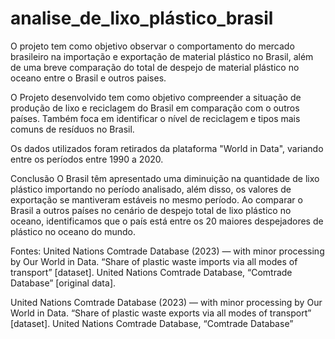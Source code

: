 # analise_de_lixo_plástico_brasil
O projeto tem como objetivo observar o comportamento do mercado brasileiro na importação e exportação de material plástico no Brasil, além de uma breve comparação do total de despejo de material plástico no oceano entre o Brasil e outros paises.

O Projeto desenvolvido tem como objetivo compreender a situação de produção de lixo e reciclagem do Brasil em comparação com o outros países. Também foca em identificar o nível de reciclagem e tipos mais comuns de resíduos no Brasil.

Os dados utilizados foram retirados da plataforma "World in Data", variando entre os períodos entre 1990 a 2020.

Conclusão O Brasil têm apresentado uma diminuição na quantidade de lixo plástico importando no período analisado, além disso, os valores de exportação se mantiveram estáveis no mesmo período. Ao comparar o Brasil a outros países no cenário de despejo total de lixo plástico no oceano, identificamos que o país está entre os 20 maiores despejadores de plástico no oceano do mundo.

Fontes: United Nations Comtrade Database (2023) — with minor processing by Our World in Data. “Share of plastic waste imports via all modes of transport” [dataset]. United Nations Comtrade Database, “Comtrade Database” [original data].

United Nations Comtrade Database (2023) — with minor processing by Our World in Data. “Share of plastic waste exports via all modes of transport” [dataset]. United Nations Comtrade Database, “Comtrade Database”
